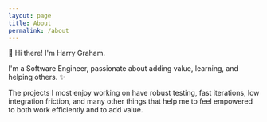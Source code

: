 ```yaml
---
layout: page
title: About
permalink: /about
---
```


👋 Hi there! I'm Harry Graham.

I'm a Software Engineer, passionate about adding value, learning, and helping others. ✨

The projects I most enjoy working on have robust testing, fast iterations, low integration friction, and many other things that help me to feel empowered to both work efficiently and to add value.
